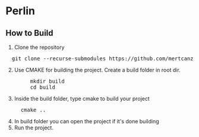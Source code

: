 # Perlin
## How to Build

1. Clone the repository

<pre>
  git clone --recurse-submodules https://github.com/mertcanzafer/Perlin.git
</pre>

2. Use CMAKE for building the project. Create a build folder in root dir.
   <pre>
        mkdir build
        cd build
   </pre>
3. Inside the build folder, type cmake to build your project
   <pre>
     cmake ..
   </pre>
4. In build folder you can open the project if it's done building
5. Run the project.
   


